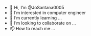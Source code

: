 - 👋 Hi, I’m @JoSantana0005
- 👀 I’m interested in computer engineer
- 🌱 I’m currently learning ...
- 💞️ I’m looking to collaborate on ...
- 📫 How to reach me ...

<!---
JoSantana0005/JoSantana0005 is a ✨ special ✨ repository because its `README.md` (this file) appears on your GitHub profile.
You can click the Preview link to take a look at your changes.
--->
